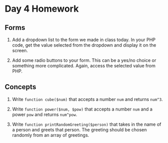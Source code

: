 # Day 4 Homework

## Forms

1. Add a dropdown list to the form we made in class today. In your PHP code, get the value selected from the dropdown and display it on the screen.

2. Add some radio buttons to your form. This can be a yes/no choice or something more complicated. Again, access the selected value from PHP.

## Concepts

1. Write `function cube($num)` that accepts a number `num` and returns `num^3`.

2. Write `function power($num, $pow)` that accepts a number `num` and a power `pow` and returns `num^pow`.

3. Write `function printRandomGreeting($person)` that takes in the name of a person and greets that person. The greeting should be chosen randomly from an array of greetings.



